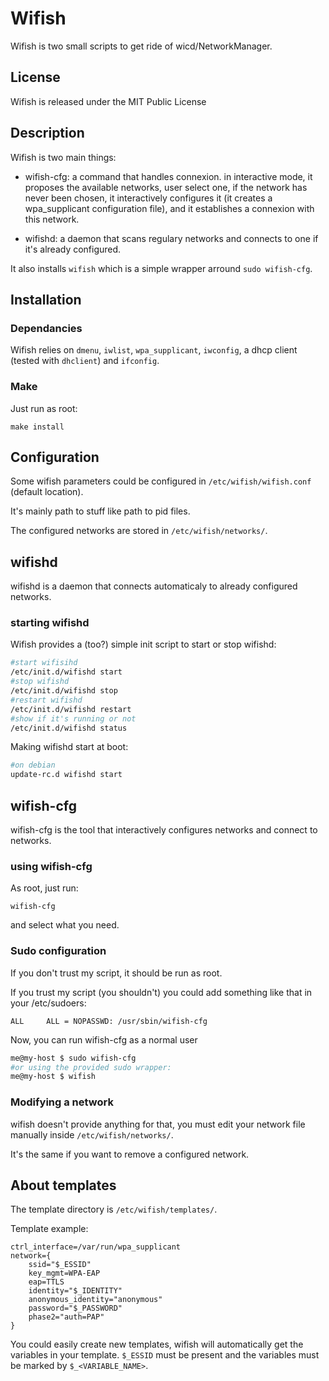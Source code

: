 # Wifish #

Wifish is two small scripts to get ride of wicd/NetworkManager.

## License ##

Wifish is released under the MIT Public License

## Description ##

Wifish is two main things:

- wifish-cfg: a command that handles connexion.
 in interactive mode, it proposes the available networks, 
user select one, if the network has never been chosen, 
it interactively configures it (it creates a wpa_supplicant 
configuration file), and it establishes a connexion with this network.

- wifishd: a daemon that scans regulary networks and connects 
to one if it's already configured.

It also installs `wifish` which is a simple wrapper arround `sudo wifish-cfg`.

## Installation ##

### Dependancies ###

Wifish relies on `dmenu`, `iwlist`, `wpa_supplicant`, 
`iwconfig`, a dhcp client (tested with `dhclient`) and `ifconfig`.

### Make ###

Just run as root:

```
make install
```

## Configuration ##

Some wifish parameters could be configured in ```/etc/wifish/wifish.conf``` (default location).

It's mainly path to stuff like path to pid files.

The configured networks are stored in ```/etc/wifish/networks/```.

## wifishd ##

wifishd is a daemon that connects automaticaly to already configured networks.

### starting wifishd ###

Wifish provides a (too?) simple init script to start or stop wifishd:

```bash
#start wifisihd
/etc/init.d/wifishd start
#stop wifishd
/etc/init.d/wifishd stop
#restart wifishd
/etc/init.d/wifishd restart
#show if it's running or not
/etc/init.d/wifishd status
```

Making wifishd start at boot:

```bash
#on debian
update-rc.d wifishd start
```

## wifish-cfg ##

wifish-cfg is the tool that interactively configures networks and connect to networks.

### using wifish-cfg ###

As root, just run:

```
wifish-cfg
```

and select what you need.

### Sudo configuration ###

If you don't trust my script, it should be run as root.

If you trust my script (you shouldn't) you could 
add something like that in your /etc/sudoers:

```
ALL     ALL = NOPASSWD: /usr/sbin/wifish-cfg
```

Now, you can run wifish-cfg as a normal user 

```bash
me@my-host $ sudo wifish-cfg
#or using the provided sudo wrapper:
me@my-host $ wifish
```

### Modifying a network ###

wifish doesn't provide anything for that, you must edit your network file manually inside ```/etc/wifish/networks/```.

It's the same if you want to remove a configured network.

## About templates ##

The template directory is ```/etc/wifish/templates/```.

Template example:

```
ctrl_interface=/var/run/wpa_supplicant
network={
    ssid="$_ESSID"
    key_mgmt=WPA-EAP
    eap=TTLS
    identity="$_IDENTITY"
    anonymous_identity="anonymous"
    password="$_PASSWORD"
    phase2="auth=PAP"
}
```
You could easily create new templates, wifish will automatically get the variables in your template. ```$_ESSID``` must be present and the variables must be marked by `$_<VARIABLE_NAME>`.

